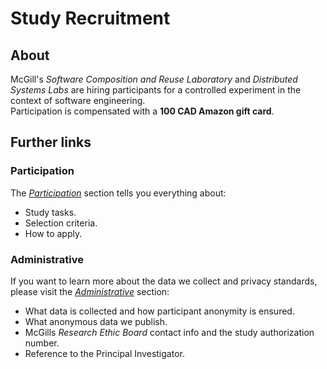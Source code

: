 # Study Recruitment

## About

McGill's *Software Composition and Reuse Laboratory* and *Distributed Systems Labs* are hiring participants for a controlled experiment in the context of software engineering.  
Participation is compensated with a **100 CAD Amazon gift card**.

## Further links

### Participation

The [*Participation*](participation.md) section tells you everything about:

   * Study tasks.
   * Selection criteria.
   * How to apply.

### Administrative

If you want to learn more about the data we collect and privacy standards, please visit the [*Administrative*](administrative.md) section:

   * What data is collected and how participant anonymity is ensured.
   * What anonymous data we publish.
   * McGills *Research Ethic Board* contact info and the study authorization number.
   * Reference to the Principal Investigator.
